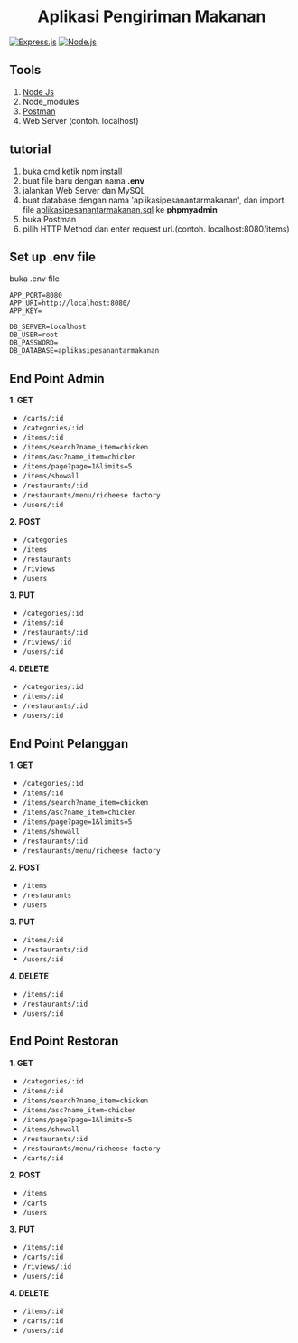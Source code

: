 <h1 align="center"> Aplikasi Pengiriman Makanan</h1>


[![Express.js](https://img.shields.io/badge/Express.js-4.x-orange.svg?style=rounded-square)](https://expressjs.com/en/starter/installing.html)
[![Node.js](https://img.shields.io/badge/Node.js-v.10.16-green.svg?style=rounded-square)](https://nodejs.org/)

## Tools
1. <a href="https://nodejs.org/en/download/">Node Js</a>
2. Node_modules
3. <a href="https://www.getpostman.com/">Postman</a>
4. Web Server (contoh. localhost)

## tutorial
1. buka cmd ketik npm install
2. buat file baru dengan nama **.env**
3. jalankan Web Server dan MySQL 
4. buat database dengan nama 'aplikasipesanantarmakanan', dan import file [aplikasipesanantarmakanan.sql](aplikasipesanantarmakanan.sql) ke **phpmyadmin**
5. buka Postman
6. pilih HTTP Method dan enter request url.(contoh. localhost:8080/items)


## Set up .env file
buka .env file 
```
APP_PORT=8080
APP_URI=http://localhost:8080/
APP_KEY=
                                                     
DB_SERVER=localhost
DB_USER=root
DB_PASSWORD=
DB_DATABASE=aplikasipesanantarmakanan
```                            

## End Point Admin
**1. GET**
* `/carts/:id` 
* `/categories/:id`
* `/items/:id` 
* `/items/search?name_item=chicken` 
* `/items/asc?name_item=chicken`
* `/items/page?page=1&limits=5`
* `/items/showall`
* `/restaurants/:id` 
* `/restaurants/menu/richeese factory`
* `/users/:id` 

**2. POST**
* `/categories`
* `/items`
* `/restaurants`
* `/riviews`
* `/users`

**3. PUT**
* `/categories/:id`
* `/items/:id`
* `/restaurants/:id`
* `/riviews/:id`
* `/users/:id`

**4. DELETE**
* `/categories/:id`
* `/items/:id`
* `/restaurants/:id`
* `/users/:id`



## End Point Pelanggan
**1. GET**
* `/categories/:id`
* `/items/:id` 
* `/items/search?name_item=chicken` 
* `/items/asc?name_item=chicken`
* `/items/page?page=1&limits=5`
* `/items/showall`
* `/restaurants/:id` 
* `/restaurants/menu/richeese factory`

**2. POST**
* `/items`
* `/restaurants`
* `/users`

**3. PUT**
* `/items/:id`
* `/restaurants/:id`
* `/users/:id`

**4. DELETE**
* `/items/:id`
* `/restaurants/:id`
* `/users/:id`

## End Point Restoran
**1. GET**
* `/categories/:id`
* `/items/:id` 
* `/items/search?name_item=chicken` 
* `/items/asc?name_item=chicken`
* `/items/page?page=1&limits=5`
* `/items/showall`
* `/restaurants/:id` 
* `/restaurants/menu/richeese factory`
* `/carts/:id`

**2. POST**
* `/items`
* `/carts`
* `/users`

**3. PUT**
* `/items/:id`
* `/carts/:id`
* `/riviews/:id`
* `/users/:id`

**4. DELETE**
* `/items/:id`
* `/carts/:id`
* `/users/:id`
